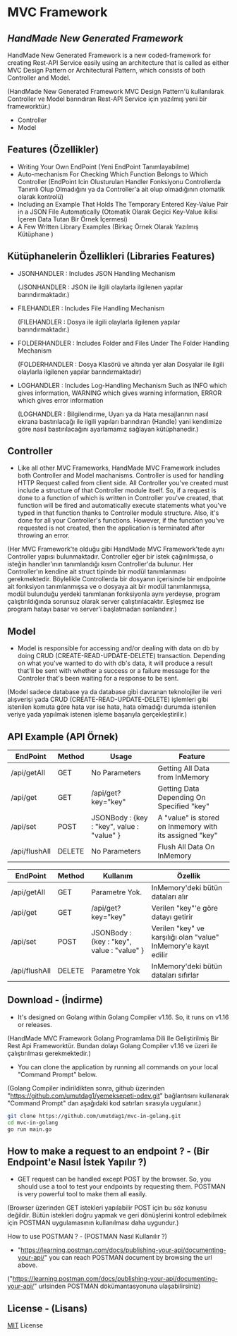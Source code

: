# MVC Framework
## _HandMade New Generated Framework_

HandMade New Generated Framework is a new coded-framework for creating Rest-API Service easily using an architecture that is called as either MVC Design Pattern or Architectural Pattern, which consists of both Controller and Model.

(HandMade New Generated Framework MVC Design Pattern'ü kullanılarak Controller ve Model barındıran Rest-API Service için yazılmış yeni bir frameworktür.)

- Controller
- Model

## Features (Özellikler)

- Writing Your Own EndPoint (Yeni EndPoint Tanımlayabilme)
- Auto-mechanism For Checking Which Function Belongs to Which Controller (EndPoint Icin Olusturulan Handler Fonksiyonu Controllerda Tanımlı Olup Olmadığını ya da Controller'a ait olup olmadığının otomatik olarak kontrolü)
- Including an Example That Holds The Temporary Entered Key-Value Pair in a JSON File Automatically (Otomatik Olarak Geçici Key-Value ikilisi İçeren Data Tutan Bir Örnek İçermesi)
- A Few Written Library Examples <JSONHANDLER-FILEHANDLER-FOLDERHANDLER-LOGHANDLER> (Birkaç Örnek Olarak Yazılmış Kütüphane <JSONHANDLER-FILEHANDLER-FOLDERHANDLER-LOGHANDLER>)

## Kütüphanelerin Özellikleri (Libraries Features)
- JSONHANDLER : Includes JSON Handling Mechanism

  (JSONHANDLER : JSON ile ilgili olaylarla ilgilenen yapılar barındırmaktadır.)

- FILEHANDLER : Includes File Handling Mechanism

  (FILEHANDLER : Dosya ile ilgili olaylarla ilgilenen yapılar barındırmaktadır.)

- FOLDERHANDLER : Includes Folder and Files Under The Folder Handling Mechanism

  (FOLDERHANDLER : Dosya Klasörü ve altında yer alan Dosyalar ile ilgili olaylarla ilgilenen yapılar barındırmaktadır)

- LOGHANDLER : Includes Log-Handling Mechanism Such as INFO which gives information, WARNING which gives warning information, ERROR which gives error information

  (LOGHANDLER : Bilgilendirme, Uyarı ya da Hata mesajlarının nasıl ekrana bastırılacağı ile ilgili yapıları barındıran (Handle) yani kendimize göre nasıl bastırılacağını ayarlamamız sağlayan kütüphanedir.)

## Controller

- Like all other MVC Frameworks, HandMade MVC Framework includes both Controller and Model machanisms. Controller is used for handling HTTP Request called from client side. All Controller you've created must include a structure of that Controller module itself. So, if a request is done to a function of which is written in Controller you've created, that function will be fired and automatically execute statements what you've typed in that function thanks to Controller module structure. Also, it's done for all your Controller's functions. However, if the function you've requested is not created, then the application is terminated after throwing an error.

 (Her MVC Framework'te olduğu gibi HandMade MVC Framework'tede  aynı Controller yapısı bulunmaktadır. Controller eğer bir istek çağırılmışsa, o isteğin handler'ının tanımlandığı kısım Controller'da bulunur. Her Controller'ın kendine ait struct tipinde bir modül tanımlanması gerekmektedir. Böylelikle Controllerda bir dosyanın içerisinde bir endpointe ait fonksiyon tanımlanmışsa ve o dosyaya ait bir modül tanımlanmışsa, modül bulunduğu yerdeki tanımlanan fonksiyonla aynı yerdeyse, program çalıştırıldığında sorunsuz olarak server çalıştırılacaktır. Eşleşmez ise program hatayı basar ve server'i başlatmadan sonlandırır.)

## Model
- Model is responsible for accessing and/or dealing with data on db by doing CRUD (CREATE-READ-UPDATE-DELETE) transaction. Depending on what you've wanted to do with db's data, it will produce a result that'll be sent with whether a success or a failure message for the Controler that's been waiting for a response to be sent. 

 (Model sadece database ya da database gibi davranan teknolojiler ile veri alışverişi yada CRUD (CREATE-READ-UPDATE-DELETE) işlemleri gibi istenilen komuta göre hata var ise hata, hata olmadığı durumda istenilen veriye yada yapılmak istenen işleme başarıyla gerçekleştirilir.)

## API Example (API Örnek)
| EndPoint | Method | Usage | Feature |
| ------ | ------ | ------ | ------ |
| /api/getAll | GET | No Parameters | Getting All Data from InMemory |
| /api/get | GET  | /api/get?key="key" | Getting Data Depending On Specified "key" |
| /api/set | POST | JSONBody : {key : "key", value : "value" }  | A "value" is stored on Inmemory with its assigned "key" |
| /api/flushAll | DELETE | No Parameters  | Flush All Data On InMemory |


| EndPoint | Method | Kullanım | Özellik |
| ------ | ------ | ------ | ------ |
| /api/getAll | GET | Parametre Yok. | InMemory'deki bütün dataları alır |
| /api/get | GET  | /api/get?key="key" | Verilen "key"'e göre datayı getirir |
| /api/set | POST | JSONBody : {key : "key", value : "value" }  | Verilen "key" ve karşılığı olan "value" InMemory'e kayıt edilir |
| /api/flushAll | DELETE | Parametre Yok  | InMemory'deki bütün dataları sıfırlar |

## Download - (İndirme)
- It's designed on Golang within Golang Compiler v1.16. So, it runs on v1.16 or releases.

 (HandMade MVC Framework  Golang Programlama Dili Ile Geliştirilmiş Bir Rest Api Frameworktür. Bundan dolayı Golang Compiler v1.16 ve üzeri ile çalıştırılması gerekmektedir.)

- You can clone the application by running all commands on your local "Command Prompt" below.

 (Golang Compiler indirildikten sonra, github üzerinden "https://github.com/umutdag1/yemeksepeti-odev.git" bağlantısını kullanarak "Command Prompt" dan aşağıdaki kod satırları sırasıyla uygulanır.)

```sh
git clone https://github.com/umutdag1/mvc-in-golang.git
cd mvc-in-golang
go run main.go
```

## How to make a request to an endpoint ? - (Bir Endpoint'e Nasıl İstek Yapılır ?)

- GET request can be handled except POST by the browser. So, you should use a tool to test your endpoints by requesting them. POSTMAN is very powerful tool to make them all easily.

 (Browser üzerinden GET istekleri yapılabilir POST için bu söz konusu değildir. Bütün istekleri doğru yapmak ve geri dönüşlerini kontrol edebilmek için POSTMAN uygulamasının kullanılması daha uygundur.)

How to use POSTMAN ? - (POSTMAN Nasıl Kullanılır ?)
- "https://learning.postman.com/docs/publishing-your-api/documenting-your-api/" you can reach POSTMAN document by browsing the url above.

("https://learning.postman.com/docs/publishing-your-api/documenting-your-api/" urlsinden POSTMAN dökümantasyonuna ulaşabilirsiniz)


## License - (Lisans)

[MIT](https://github.com/umutdag1/mvc-in-golang/blob/main/LICENSE) License
